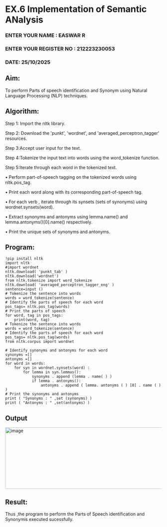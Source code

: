 # EX.6 Implementation of Semantic ANalysis
### ENTER YOUR NAME : EASWAR R
### ENTER YOUR REGISTER NO : 212223230053
### DATE: 25/10/2025

## Aim: 
To perform Parts of speech identification and Synonym using Natural Language Processing (NLP) techniques.
## Algorithm:
Step 1: Import the nltk library.

Step 2: Download the 'punkt', 'wordnet', and 'averaged_perceptron_tagger' resources.

Step 3:Accept user input for the text.

Step 4:Tokenize the input text into words using the word_tokenize function.

Step 5:Iterate through each word in the tokenized text.

•	Perform part-of-speech tagging on the tokenized words using nltk.pos_tag.

•	Print each word along with its corresponding part-of-speech tag.

•	For each verb , iterate through its synsets (sets of synonyms) using wordnet.synsets(word).

•	Extract synonyms and antonyms using lemma.name() and lemma.antonyms()[0].name() respectively.

•	Print the unique sets of synonyms and antonyms.
## Program:
```
!pip install nltk
import nltk
#import wordnet
nltk.download( 'punkt_tab' )
nltk.download('wordnet')
from nltk.tokenize import word_tokenize
nltk.download( 'averaged_perceptron_tagger_eng' )
sentence=input ()
# Tokenize the sentence into words
words = word_tokenize(sentence)
# Identify the parts of speech for each word
pos_tags= nltk.pos_tag(words)
# Print the parts of speech
for word, tag in pos_tags:
    print(word, tag)
# Tokenize the sentence into words
words = word_tokenize(sentence)
# Identify the parts of speech for each word
pos_tags= nltk.pos_tag(words)
from nltk.corpus import wordnet

# Identify synonyms and antonyms for each word
synonyms =[]
antonyms =[]
for word in words:
	for syn in wordnet.synsets(word) :
		for lemma in syn.lemmas():
			synonyms . append (lemma . name( ) )
			if lemma . antonyms():
				antonyms . append ( lemma. antonyms ( ) [0] . name ( ) )
# Print the synonyms and antonyms
print ( "Synonyms : " ,set (synonyms) )
print ( "Antonyms : " ,set(antonyms) )
```

## Output
<img width="1678" height="197" alt="image" src="https://github.com/user-attachments/assets/0f2e4555-68f9-49c0-bd63-73f3c7b750d5" />

## Result:
Thus ,the program to perform the Parts of Speech identification and Synonymis executed sucessfully.
